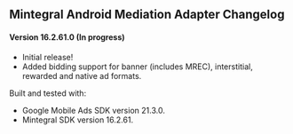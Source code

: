 ## Mintegral Android Mediation Adapter Changelog

#### Version 16.2.61.0 (In progress)
- Initial release!
- Added bidding support for banner (includes MREC), interstitial, rewarded and native ad formats.

Built and tested with:
- Google Mobile Ads SDK version 21.3.0.
- Mintegral SDK version 16.2.61.